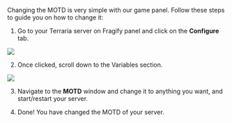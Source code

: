 Changing the MOTD is very simple with our game panel.
Follow these steps to guide you on how to change it:

1. Go to your Terraria server on Fragify panel and click on the **Configure** tab.

![](../images/configure.png)

2. Once clicked, scroll down to the Variables section.

![](../images/motd.png)

3. Navigate to the **MOTD** window and change it to anything you want, and start/restart your server.

4. Done! You have changed the MOTD of your server.